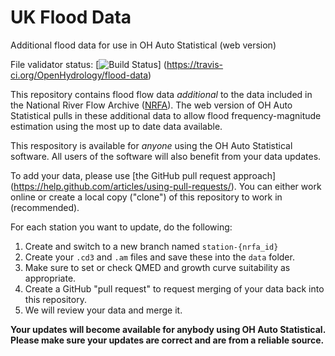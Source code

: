 # UK Flood Data

Additional flood data for use in OH Auto Statistical (web version)

File validator status: [![Build Status](https://travis-ci.org/OpenHydrology/flood-data.svg)]
(https://travis-ci.org/OpenHydrology/flood-data)

This repository contains flood flow data *additional* to the data included in
the National River Flow Archive ([NRFA](http://nrfa.ceh.ac.uk/)). The web 
version of OH Auto Statistical pulls in these additional data to allow flood
frequency-magnitude estimation using the most up to date data available.

This respository is available for *anyone* using the OH Auto Statistical
software. All users of the software will also benefit from your data
updates.

To add your data, please use [the GitHub pull request approach]
(https://help.github.com/articles/using-pull-requests/). You can either
work online or create a local copy ("clone") of this repository to work in
(recommended).

For each station you want to update, do the following:

1. Create and switch to a new branch named `station-{nrfa_id}`
2. Create your `.cd3` and `.am` files and save these into the `data` folder.
3. Make sure to set or check QMED and growth curve suitability as appropriate.
4. Create a GitHub "pull request" to request merging of your data back into
   this repository.
5. We will review your data and merge it.

**Your updates will become available for anybody using OH Auto Statistical.
Please make sure your updates are correct and are from a reliable source.**
